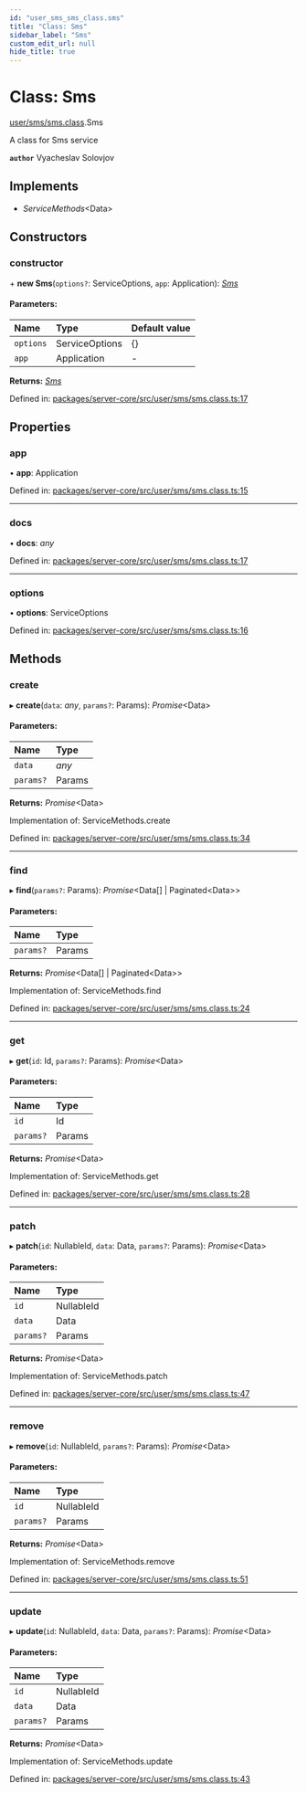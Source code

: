 ```yaml
---
id: "user_sms_sms_class.sms"
title: "Class: Sms"
sidebar_label: "Sms"
custom_edit_url: null
hide_title: true
---
```


# Class: Sms

[user/sms/sms.class](../modules/user_sms_sms_class.md).Sms

A class for Sms service

**`author`** Vyacheslav Solovjov

## Implements

* *ServiceMethods*<Data\>

## Constructors

### constructor

\+ **new Sms**(`options?`: ServiceOptions, `app`: Application): [*Sms*](user_sms_sms_class.sms.md)

#### Parameters:

Name | Type | Default value |
:------ | :------ | :------ |
`options` | ServiceOptions | {} |
`app` | Application | - |

**Returns:** [*Sms*](user_sms_sms_class.sms.md)

Defined in: [packages/server-core/src/user/sms/sms.class.ts:17](https://github.com/xr3ngine/xr3ngine/blob/65dfcf39a/packages/server-core/src/user/sms/sms.class.ts#L17)

## Properties

### app

• **app**: Application

Defined in: [packages/server-core/src/user/sms/sms.class.ts:15](https://github.com/xr3ngine/xr3ngine/blob/65dfcf39a/packages/server-core/src/user/sms/sms.class.ts#L15)

___

### docs

• **docs**: *any*

Defined in: [packages/server-core/src/user/sms/sms.class.ts:17](https://github.com/xr3ngine/xr3ngine/blob/65dfcf39a/packages/server-core/src/user/sms/sms.class.ts#L17)

___

### options

• **options**: ServiceOptions

Defined in: [packages/server-core/src/user/sms/sms.class.ts:16](https://github.com/xr3ngine/xr3ngine/blob/65dfcf39a/packages/server-core/src/user/sms/sms.class.ts#L16)

## Methods

### create

▸ **create**(`data`: *any*, `params?`: Params): *Promise*<Data\>

#### Parameters:

Name | Type |
:------ | :------ |
`data` | *any* |
`params?` | Params |

**Returns:** *Promise*<Data\>

Implementation of: ServiceMethods.create

Defined in: [packages/server-core/src/user/sms/sms.class.ts:34](https://github.com/xr3ngine/xr3ngine/blob/65dfcf39a/packages/server-core/src/user/sms/sms.class.ts#L34)

___

### find

▸ **find**(`params?`: Params): *Promise*<Data[] \| Paginated<Data\>\>

#### Parameters:

Name | Type |
:------ | :------ |
`params?` | Params |

**Returns:** *Promise*<Data[] \| Paginated<Data\>\>

Implementation of: ServiceMethods.find

Defined in: [packages/server-core/src/user/sms/sms.class.ts:24](https://github.com/xr3ngine/xr3ngine/blob/65dfcf39a/packages/server-core/src/user/sms/sms.class.ts#L24)

___

### get

▸ **get**(`id`: Id, `params?`: Params): *Promise*<Data\>

#### Parameters:

Name | Type |
:------ | :------ |
`id` | Id |
`params?` | Params |

**Returns:** *Promise*<Data\>

Implementation of: ServiceMethods.get

Defined in: [packages/server-core/src/user/sms/sms.class.ts:28](https://github.com/xr3ngine/xr3ngine/blob/65dfcf39a/packages/server-core/src/user/sms/sms.class.ts#L28)

___

### patch

▸ **patch**(`id`: NullableId, `data`: Data, `params?`: Params): *Promise*<Data\>

#### Parameters:

Name | Type |
:------ | :------ |
`id` | NullableId |
`data` | Data |
`params?` | Params |

**Returns:** *Promise*<Data\>

Implementation of: ServiceMethods.patch

Defined in: [packages/server-core/src/user/sms/sms.class.ts:47](https://github.com/xr3ngine/xr3ngine/blob/65dfcf39a/packages/server-core/src/user/sms/sms.class.ts#L47)

___

### remove

▸ **remove**(`id`: NullableId, `params?`: Params): *Promise*<Data\>

#### Parameters:

Name | Type |
:------ | :------ |
`id` | NullableId |
`params?` | Params |

**Returns:** *Promise*<Data\>

Implementation of: ServiceMethods.remove

Defined in: [packages/server-core/src/user/sms/sms.class.ts:51](https://github.com/xr3ngine/xr3ngine/blob/65dfcf39a/packages/server-core/src/user/sms/sms.class.ts#L51)

___

### update

▸ **update**(`id`: NullableId, `data`: Data, `params?`: Params): *Promise*<Data\>

#### Parameters:

Name | Type |
:------ | :------ |
`id` | NullableId |
`data` | Data |
`params?` | Params |

**Returns:** *Promise*<Data\>

Implementation of: ServiceMethods.update

Defined in: [packages/server-core/src/user/sms/sms.class.ts:43](https://github.com/xr3ngine/xr3ngine/blob/65dfcf39a/packages/server-core/src/user/sms/sms.class.ts#L43)
